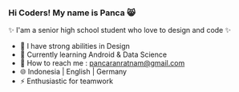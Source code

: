 ### Hi Coders! My name is Panca :smile_cat:

:sparkles: I'am a senior high school student who love to design and code :sparkles:

- 🔭 I have strong abilities in Design
- 🌱 Currently learning Android & Data Science
- :wave: How to reach me : pancaranratnam@gmail.com 
- :globe_with_meridians: Indonesia | English | Germany
- ⚡ Enthusiastic for teamwork

